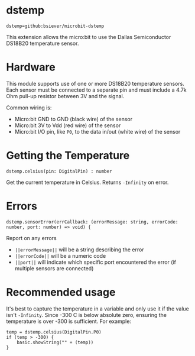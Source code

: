 # dstemp

```package
dstemp=github:bsiever/microbit-dstemp
```


This extension allows the micro:bit to use the Dallas Semiconductor DS18B20 temperature sensor.

# Hardware

This module supports use of one or more DS18B20 temperature sensors.  Each sensor must be connected to a separate pin and must include a 4.7k Ohm pull-up resistor between 3V and the signal. 

Common wiring is:

- Micro:bit GND to GND (black wire) of the sensor
- Micro:bit 3V to Vdd (red wire) of the sensor
- Micro:bit I/O pin, like `P0`, to the data in/out (white wire) of the sensor

# Getting the Temperature

```sig
dstemp.celsius(pin: DigitalPin) : number 
```

Get the current temperature in Celsius.  Returns `-Infinity` on error.
# Errors


```sig
dstemp.sensorError(errCallback: (errorMessage: string, errorCode: number, port: number) => void) { 
```

Report on any errors

- `||errorMessage||` will be a string describing the error
- `||errorCode||` will be a numeric code
- `||port||` will indicate which specific port encountered the error (if multiple sensors are connected)

# Recommended usage

It's best to capture the temperature in a variable and only use it if the value isn't `-Infinity`.  Since -300 C is below absolute zero, ensuring the temperature is over -300 is sufficient.  For example:

```block
temp = dstemp.celsius(DigitalPin.P0)
if (temp > -300) {
    basic.showString("" + (temp))
}
```


<script src="https://makecode.com/gh-pages-embed.js"></script>
<script>makeCodeRender("{{ site.makecode.home_url }}", "{{ site.github.owner_name }}/{{ site.github.repository_name }}");</script>
